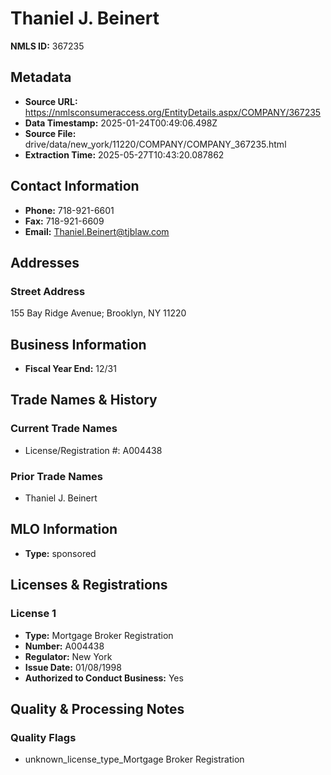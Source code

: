 # Thaniel J. Beinert

**NMLS ID:** 367235

## Metadata
- **Source URL:** https://nmlsconsumeraccess.org/EntityDetails.aspx/COMPANY/367235
- **Data Timestamp:** 2025-01-24T00:49:06.498Z
- **Source File:** drive/data/new_york/11220/COMPANY/COMPANY_367235.html
- **Extraction Time:** 2025-05-27T10:43:20.087862

## Contact Information
- **Phone:** 718-921-6601
- **Fax:** 718-921-6609
- **Email:** Thaniel.Beinert@tjblaw.com

## Addresses
### Street Address
155 Bay Ridge Avenue; Brooklyn, NY 11220

## Business Information
- **Fiscal Year End:** 12/31

## Trade Names & History
### Current Trade Names
- License/Registration #: A004438

### Prior Trade Names
- Thaniel J. Beinert

## MLO Information
- **Type:** sponsored

## Licenses & Registrations

### License 1
- **Type:** Mortgage Broker Registration
- **Number:** A004438
- **Regulator:** New York
- **Issue Date:** 01/08/1998
- **Authorized to Conduct Business:** Yes

## Quality & Processing Notes
### Quality Flags
- unknown_license_type_Mortgage Broker Registration
